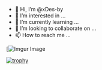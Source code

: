 - 👋 Hi, I’m @xDes-by
- 👀 I’m interested in ...
- 🌱 I’m currently learning ...
- 💞️ I’m looking to collaborate on ...
- 📫 How to reach me ...

[![Imgur Image](***)

[![trophy](https://github-profile-trophy.vercel.app/?username=xDes-by&theme=gruvbox)](https://github.com/ryo-ma/github-profile-trophy)

<!---
xDes-by/xDes-by is a ✨ special ✨ repository because its `README.md` (this file) appears on your GitHub profile.
You can click the Preview link to take a look at your changes.
--->
